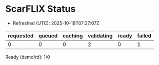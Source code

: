 ﻿# ScarFLIX Status

* Refreshed (UTC): 2025-10-18T07:37:07Z

| requested | queued | caching | validating | ready | failed |
|-----------|--------|---------|------------|-------|--------|
| 0 | 0 | 0 | 2 | 0 | 1 |

Ready (demo/rd): 1/0

